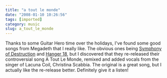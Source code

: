 ```yaml
---
title: "a tout le monde"
date: "2008-01-10 10:26:56"
tags: [imported]
category: music
slug: a_tout_le_monde
---
```


Thanks to some Guitar Hero time over the holidays, I've found some good songs
from Megadeth that I really like. The obvious ones being
<a href="http://www.youtube.com/watch?v=MZmPD6-vNVY&feature=related">Symphony of
Destruction</a> and
<a href="http://www.youtube.com/watch?v=fLqdFnbHAlw&feature=related">Hanger
18</a>, but I discovered that they re-released their controversial song A Tout
Le Monde, remixed and added vocals from the singer of Lacuna Coil, Christina
Scabbia. The original is a great song, but I actually like the re-release
better. Definitely give it a listen!

<object width="425" height="355"><param name="movie" value="http://www.youtube.com/v/wjnF-nLdiFg&rel=1"></param><param name="wmode" value="transparent"></param><embed src="http://www.youtube.com/v/wjnF-nLdiFg&rel=1" type="application/x-shockwave-flash" wmode="transparent" width="425" height="355"></embed></object>
